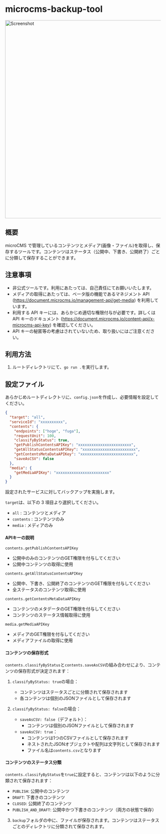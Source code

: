 # microcms-backup-tool

<img width="640" alt="Screenshot" src="https://user-images.githubusercontent.com/16186206/212473375-8df10b91-27f5-488c-a579-60edf4a59fa3.png">

## 概要

microCMS で管理しているコンテンツとメディア(画像・ファイル)を取得し、保存するツールです。コンテンツはステータス（公開中、下書き、公開終了）ごとに分類して保存することができます。

## 注意事項

- 非公式ツールです。利用にあたっては、自己責任にてお願いいたします。
- メディアの取得にあたっては、ベータ版の機能であるマネジメント API (https://document.microcms.io/management-api/get-media) を利用しています。
- 利用する API キーには、あらかじめ適切な権限付与が必要です。詳しくは API キーのドキュメント (https://document.microcms.io/content-api/x-microcms-api-key) を確認してください。
- API キーの秘匿等の考慮はされていないため、取り扱いにはご注意ください。

## 利用方法

1. ルートディレクトリにて、`go run .`を実行します。

## 設定ファイル

あらかじめルートディレクトリに、`config.json`を作成し、必要情報を設定してください。

```json
{
  "target": "all",
  "serviceId": "xxxxxxxxxx",
  "contents": {
    "endpoints": ["hoge", "fuga"],
    "requestUnit": 100,
    "classifyByStatus": true,
    "getPublishContentsAPIKey": "xxxxxxxxxxxxxxxxxxxxxxxx",
    "getAllStatusContentsAPIKey": "xxxxxxxxxxxxxxxxxxxxxxxx",
    "getContentsMetaDataAPIKey": "xxxxxxxxxxxxxxxxxxxxxxxx",
    "saveAsCSV": false
  },
  "media": {
    "getMediaAPIKey": "xxxxxxxxxxxxxxxxxxxxxxxx"
  }
}
```

設定されたサービスに対してバックアップを実施します。

`target`は、以下の 3 項目より選択してください。

- `all` : コンテンツとメディア
- `contents` : コンテンツのみ
- `media` : メディアのみ

#### APIキーの説明

`contents.getPublishContentsAPIKey`
- 公開中のみのコンテンツのGET権限を付与してください
- 公開中コンテンツの取得に使用

`contents.getAllStatusContentsAPIKey`
- 公開中、下書き、公開終了のコンテンツのGET権限を付与してください
- 全ステータスのコンテンツ取得に使用

`contents.getContentsMetaDataAPIKey`
- コンテンツのメタデータのGET権限を付与してください
- コンテンツのステータス情報取得に使用

`media.getMediaAPIKey`
- メディアのGET権限を付与してください
- メディアファイルの取得に使用

#### コンテンツの保存形式

`contents.classifyByStatus`と`contents.saveAsCSV`の組み合わせにより、コンテンツの保存形式が決定されます：

1. `classifyByStatus: true`の場合：
   - コンテンツはステータスごとに分類されて保存されます
   - 各コンテンツは個別のJSONファイルとして保存されます

2. `classifyByStatus: false`の場合：
   - `saveAsCSV: false`（デフォルト）：
     - コンテンツは個別のJSONファイルとして保存されます
   - `saveAsCSV: true`：
     - コンテンツは1つのCSVファイルとして保存されます
     - ネストされたJSONオブジェクトや配列は文字列として保存されます
     - ファイル名は`contents.csv`となります

#### コンテンツのステータス分類

`contents.classifyByStatus`を`true`に設定すると、コンテンツは以下のように分類されて保存されます：

- `PUBLISH`: 公開中のコンテンツ
- `DRAFT`: 下書きのコンテンツ
- `CLOSED`: 公開終了のコンテンツ
- `PUBLISH_AND_DRAFT`: 公開中かつ下書きのコンテンツ（両方の状態で保存）

3. `backup`フォルダの中に、ファイルが保存されます。コンテンツはステータスごとのディレクトリに分類されて保存されます。

